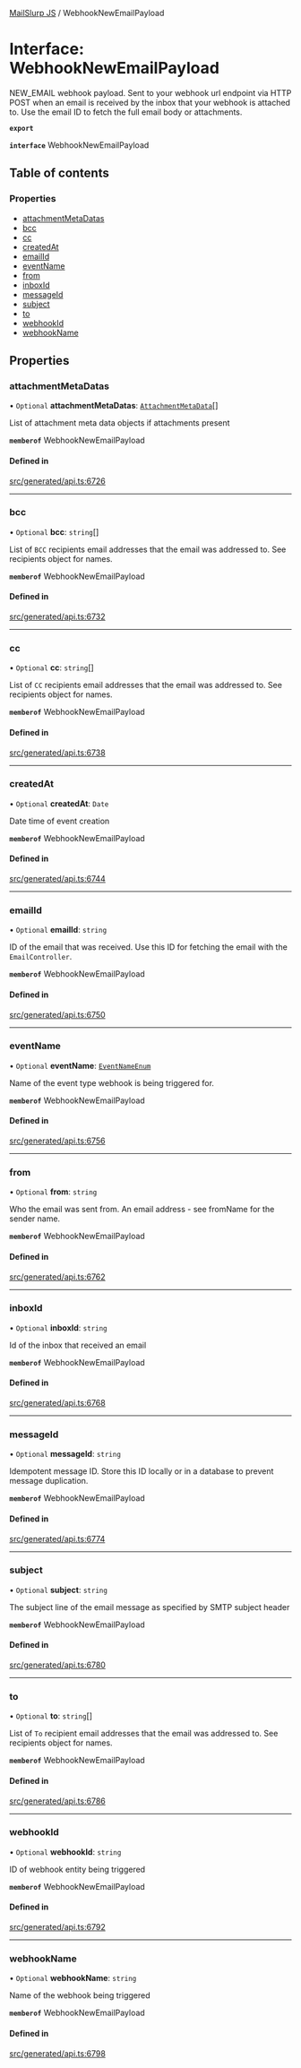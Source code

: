 [MailSlurp JS](../README.md) / WebhookNewEmailPayload

# Interface: WebhookNewEmailPayload

NEW_EMAIL webhook payload. Sent to your webhook url endpoint via HTTP POST when an email is received by the inbox that your webhook is attached to. Use the email ID to fetch the full email body or attachments.

**`export`**

**`interface`** WebhookNewEmailPayload

## Table of contents

### Properties

- [attachmentMetaDatas](WebhookNewEmailPayload.md#attachmentmetadatas)
- [bcc](WebhookNewEmailPayload.md#bcc)
- [cc](WebhookNewEmailPayload.md#cc)
- [createdAt](WebhookNewEmailPayload.md#createdat)
- [emailId](WebhookNewEmailPayload.md#emailid)
- [eventName](WebhookNewEmailPayload.md#eventname)
- [from](WebhookNewEmailPayload.md#from)
- [inboxId](WebhookNewEmailPayload.md#inboxid)
- [messageId](WebhookNewEmailPayload.md#messageid)
- [subject](WebhookNewEmailPayload.md#subject)
- [to](WebhookNewEmailPayload.md#to)
- [webhookId](WebhookNewEmailPayload.md#webhookid)
- [webhookName](WebhookNewEmailPayload.md#webhookname)

## Properties

### attachmentMetaDatas

• `Optional` **attachmentMetaDatas**: [`AttachmentMetaData`](AttachmentMetaData.md)[]

List of attachment meta data objects if attachments present

**`memberof`** WebhookNewEmailPayload

#### Defined in

[src/generated/api.ts:6726](https://github.com/mailslurp/mailslurp-client/blob/5a5ba59/src/generated/api.ts#L6726)

___

### bcc

• `Optional` **bcc**: `string`[]

List of `BCC` recipients email addresses that the email was addressed to. See recipients object for names.

**`memberof`** WebhookNewEmailPayload

#### Defined in

[src/generated/api.ts:6732](https://github.com/mailslurp/mailslurp-client/blob/5a5ba59/src/generated/api.ts#L6732)

___

### cc

• `Optional` **cc**: `string`[]

List of `CC` recipients email addresses that the email was addressed to. See recipients object for names.

**`memberof`** WebhookNewEmailPayload

#### Defined in

[src/generated/api.ts:6738](https://github.com/mailslurp/mailslurp-client/blob/5a5ba59/src/generated/api.ts#L6738)

___

### createdAt

• `Optional` **createdAt**: `Date`

Date time of event creation

**`memberof`** WebhookNewEmailPayload

#### Defined in

[src/generated/api.ts:6744](https://github.com/mailslurp/mailslurp-client/blob/5a5ba59/src/generated/api.ts#L6744)

___

### emailId

• `Optional` **emailId**: `string`

ID of the email that was received. Use this ID for fetching the email with the `EmailController`.

**`memberof`** WebhookNewEmailPayload

#### Defined in

[src/generated/api.ts:6750](https://github.com/mailslurp/mailslurp-client/blob/5a5ba59/src/generated/api.ts#L6750)

___

### eventName

• `Optional` **eventName**: [`EventNameEnum`](../enums/WebhookNewEmailPayload.EventNameEnum.md)

Name of the event type webhook is being triggered for.

**`memberof`** WebhookNewEmailPayload

#### Defined in

[src/generated/api.ts:6756](https://github.com/mailslurp/mailslurp-client/blob/5a5ba59/src/generated/api.ts#L6756)

___

### from

• `Optional` **from**: `string`

Who the email was sent from. An email address - see fromName for the sender name.

**`memberof`** WebhookNewEmailPayload

#### Defined in

[src/generated/api.ts:6762](https://github.com/mailslurp/mailslurp-client/blob/5a5ba59/src/generated/api.ts#L6762)

___

### inboxId

• `Optional` **inboxId**: `string`

Id of the inbox that received an email

**`memberof`** WebhookNewEmailPayload

#### Defined in

[src/generated/api.ts:6768](https://github.com/mailslurp/mailslurp-client/blob/5a5ba59/src/generated/api.ts#L6768)

___

### messageId

• `Optional` **messageId**: `string`

Idempotent message ID. Store this ID locally or in a database to prevent message duplication.

**`memberof`** WebhookNewEmailPayload

#### Defined in

[src/generated/api.ts:6774](https://github.com/mailslurp/mailslurp-client/blob/5a5ba59/src/generated/api.ts#L6774)

___

### subject

• `Optional` **subject**: `string`

The subject line of the email message as specified by SMTP subject header

**`memberof`** WebhookNewEmailPayload

#### Defined in

[src/generated/api.ts:6780](https://github.com/mailslurp/mailslurp-client/blob/5a5ba59/src/generated/api.ts#L6780)

___

### to

• `Optional` **to**: `string`[]

List of `To` recipient email addresses that the email was addressed to. See recipients object for names.

**`memberof`** WebhookNewEmailPayload

#### Defined in

[src/generated/api.ts:6786](https://github.com/mailslurp/mailslurp-client/blob/5a5ba59/src/generated/api.ts#L6786)

___

### webhookId

• `Optional` **webhookId**: `string`

ID of webhook entity being triggered

**`memberof`** WebhookNewEmailPayload

#### Defined in

[src/generated/api.ts:6792](https://github.com/mailslurp/mailslurp-client/blob/5a5ba59/src/generated/api.ts#L6792)

___

### webhookName

• `Optional` **webhookName**: `string`

Name of the webhook being triggered

**`memberof`** WebhookNewEmailPayload

#### Defined in

[src/generated/api.ts:6798](https://github.com/mailslurp/mailslurp-client/blob/5a5ba59/src/generated/api.ts#L6798)
